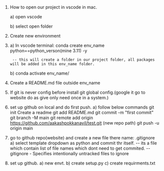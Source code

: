 
1) How to open our project in vscode in mac.
   
    a) open vscode
   
    b) select open folder

3) Create new environment
4) 
    a) In vscode terminal: conda create env_name python==python_verson(mine 3.11) -y
   
        -- this will create a folder in our project folder, all packages will be added in this env_name folder.
   
    b) conda activate env_name/

6) Create a README.md file outside env_name

7) If git is never config before install git global config.(google it go to website do as give only need once in a system.)

8) set up github on local and do first push.
    a) follow below commands
        git init
        Create a readme
        git add README.md
        git commit -m "first commit"
        git branch -M main
        git remote add origin https://github.com/aakashpokkanayil/test.git  (new repo path)
        git push -u origin main

9) go to github repo(website) and create a new file there name: .gitignore
    a) select template dropdown as python and commit thr itself.
        -- its a file which contain list of file names which dont need to get commited.
        -- gitignore - Specifies intentionally untracked files to ignore


1) set up github.
  a) new envt.
  b) create setup.py
  c) create requirments.txt

